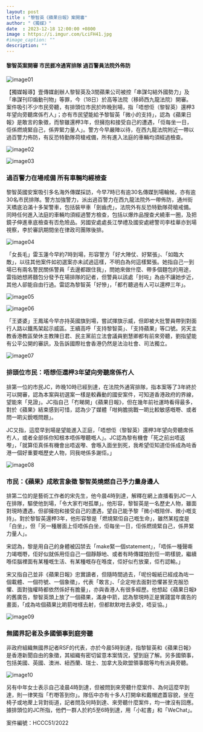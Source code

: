 ```yaml
---
layout: post
title : "黎智英《蘋果日報》案開審"
author: "《獨媒》"
date  : 2023-12-18 12:00:00 +0800
image : https://i.imgur.com/LciFH41.jpg
#image_caption: ""
description: ""
---
```


#### 黎智英案開審 市民捱冷通宵排隊 過百警員法院外佈防

<!--more-->

![image01](https://i.imgur.com/7GS37j8.png)

【獨媒報導】壹傳媒創辦人黎智英及3間蘋果公司被控「串謀勾結外國勢力」及「串謀刊印煽動刊物」等罪，今（18日）於高等法院（移師西九龍法院）開審。案件吸引不少市民旁聽，有排頭位市民於昨晚到場，指「唔想佢（黎智英）還柙3年望向旁聽席係冇人」；亦有市民望能給予黎智英「微小的支持」，認為《蘋果日報》是敢言的象徵，而黎雖還柙3年，但擁抱和接受自己的遭遇，「佢每坐一日，佢係燃燒緊自己，係畀緊力量人」。警方今早嚴陣以待，在西九龍法院附近一帶以過百警力佈防，有反恐特勤隊荷槍戒備，所有進入法庭的車輛均須經過檢查。

![image02](https://i.imgur.com/IJmuKZr.jpg)

![image03](https://i.imgur.com/B0WqH1P.jpg)


### 過百警力在場戒備 所有車輛均經檢查

黎智英國安案吸引多名海外傳媒採訪，今早7時已有逾30名傳媒到場輪候，亦有逾30名市民排隊。警方加強警力，派出過百警力在西九龍法院外一帶佈防，通州街天橋底泊滿十多架警車，包括裝甲車「劍齒虎」，法院外有反恐特勤隊荷槍戒備。同時任何進入法庭的車輛均須經過警方檢查，包括以爆炸品搜查犬繞車一圈，及把鏡子伸進車底檢查有否危險品。另國安處處長江學禮及國安處總警司李桂華亦到場視察，李於審訊期間坐在律政司團隊後排。

![image04](https://i.imgur.com/I4Y6Mgv.jpg)

「女長毛」雷玉蓮今早約7時到場，形容警方「好大陣仗、好緊張」、「如臨大敵」，以往其他案件如初選案亦未試過這樣，不明白為何這樣緊張。她指自己一到場已有兩名警民關係警員「去邊都跟住我」，問她來做什麼、帶多個麵包的用途，雷指她想將麵包分發予在場排隊的記者，但警員以該處「封咗」為由不讓她步近，其他人卻能自由行過。雷認為黎智英「好慘」，「都冇聽過有人可以還柙三年」。

![image05](https://i.imgur.com/PNL0EeM.jpg)

![image06](https://i.imgur.com/DFoyEW0.jpg)

「王婆婆」王鳳瑤今早亦持英國旗到場，嘗試揮旗示威，但即被大批警員帶到對面行人路以鐵馬架起示威區。王續高呼「支持黎智英」、「支持蘋果」等口號。另天主教香港教區榮休主教陳日君、民主黨前立法會議員劉慧卿都有前來旁聽，劉指望能有公平公開的審訊，及告訴國際社會香港仍然是法治社會、司法獨立。

![image07](https://i.imgur.com/cJ9rhru.jpg)


### 排頭位市民：唔想佢還柙3年望向旁聽席係冇人

排第一位的市民JC，昨晚10時已經到達，在法院外通宵排隊，指本案等了3年終於可以開審，認為本案與初選案一樣是較轟動的國安案件，可知道香港政府的界線，望能來「見證」。JC指自己「冇睇開」《蘋果日報》，但在幾年前社運時看得最多，對於《蘋果》結束感到可惜，認為少了媒體「咁夠膽挑戰一啲比較敏感嘅嘢、或者問一啲尖銳嘅問題」。

JC又指，這麼早到場是望能進入正庭，「唔想佢（黎智英）還柙3年望向旁聽席係冇人，或者全部係你知根本唔係嚟聽嘅人」。JC認為黎有機會「死之前出唔返嚟」，「就算佢真係有機會出唔返嚟、會喺入面坐到死，我希望佢知道佢係成為咗香港一個好重要嘅歷史人物，同我哋係多謝佢。」

![image08](https://i.imgur.com/pwuyiYq.jpg)


### 市民：《蘋果》成敢言象徵 黎智英燒燃自己予力量身邊人

排第二位的是藝術工作者的宋先生，他今晨4時到達，解釋在網上直播看到JC一人在排隊，驅使他到場，「令大家冇咁孤單」。他形容，黎智英是一名歷史人物，雖面對現時遭遇，但卻擁抱和接受自己的遭遇，望自己能予黎「微小嘅陪伴、微小嘅支持」。對於黎智英還柙3年，他形容黎是「燃燒緊佢自己嘅生命」，雖然某程度是「白坐」，但「另一種層面上佢唔係白坐，佢每坐一日，佢係燃燒緊自己，係畀緊力量人」。

宋認為，黎是用自己的身體被囚禁去「make緊一個statement」，「唔係一種聲嘶力竭嘅嘢，佢好似就係用佢自己一個靜靜地、或者有時傳媒拍到佢一啲樣貌，繼續喺佢腦裡面有某種嘅生活、有某種嘅存在喺度，佢好似冇放棄，佢冇認輸。」

宋又指自己並非《蘋果日報》忠實讀者，但隨時間過去，「呢份報紙已經成為咗一個載體、一個符號、一個象徵」，代表「敢言」、「企定咁去面對恐懼甚至克服恐懼、面對強權時都依然係好有膽量」，亦與香港人有很多經歷。他想起《蘋果日報》的舊廣告，黎智英頭上放了一個蘋果，滿身中箭，認為黎現時正是實踐當年廣告的畫面，「成為咗個蘋果比啲箭咁樣去射，但都默默咁去承受，唔妥協。」

![image09](https://i.imgur.com/WF4NZeN.jpg)


### 無國界記者及多國領事到庭旁聽

非政府組織無國界記者RSF的代表，亦於今晨5時到達，指黎智英和《蘋果日報》是香港新聞自由的象徵，其組織有密切留意本案情況，望到庭了解。另多國領事，包括美國、英國、澳洲、紐西蘭、瑞士、加拿大及歐盟領事館等均有派員旁聽。

![image10](https://i.imgur.com/XMepvL1.jpg)

另有中年女士表示自己凌晨4時到達，但被問到來旁聽什麼案件、為何這麼早到達，則一律笑指「冇嘢答到你」。隊伍中亦有十多人打開傘和戴帽遮蓋容貌，坐在椅子或地蓆上背對街道，記者問及何時到達、來旁聽什麼案件，均一律沒有回應。據排頭位的JC所指，他們一群人於約5至6時到達，用「小紅書」和「WeChat」。

案件編號：HCCC51/2022

<!--END-->